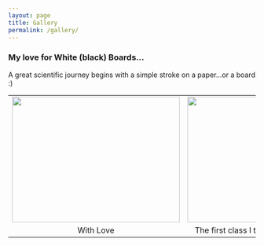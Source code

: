 ```yaml
---
layout: page
title: Gallery
permalink: /gallery/
---
```


### My love for White (black) Boards...

A great scientific journey begins with a simple stroke on a paper...or a board :) 

<table>
  <tr>
    <td align="center" valign="top"><img src="{{site.url}}/images/gallery1.jpg" width="341" height="256" /></td>
    <td align="center" valign="top"><img src="{{site.url}}/images/gallery2.jpg" width="256" height="256" /></td>
  </tr>
    <tr>
    <td align="center">With Love</td>
    <td align="center">The first class I taught at UoM</td>
  </tr>
 </table>